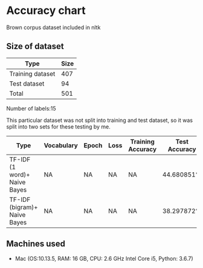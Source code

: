 # Accuracy chart

Brown corpus dataset included in nltk

## Size of dataset

|Type|Size|
|---|---|
|Training dataset| 407|
|Test dataset| 94|
|Total | 501|

Number of labels:15

This particular dataset was not split into training and test dataset, so
it was split into two sets for these testing by me.

|Type|Vocabulary|Epoch|Loss| Training Accuracy | Test Accuracy | Machine used | 
|---|---|---|---|---|---|---|
|TF-IDF (1 word)+ Naive Bayes | NA | NA | NA | NA | 44.680851% | Mac |
|TF-IDF (bigram)+ Naive Bayes | NA | NA | NA | NA | 38.297872% | Mac |
 
## Machines used
* Mac (OS:10.13.5, RAM: 16 GB, CPU: 2.6 GHz Intel Core i5, Python: 3.6.7) 
